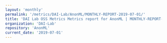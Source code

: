 ```yaml
---
layout: 'monthly'
permalink: '/metrics/DAI-Lab/AnonML/MONTHLY-REPORT-2019-07-01/'
title: 'DAI Lab OSS Metrics Metrics report for AnonML | MONTHLY-REPORT-2019-07-01'
organization: 'DAI-Lab'
repository: 'AnonML'
current_date: '2019-07-01'
---
```

